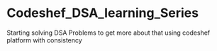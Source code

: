 # Codeshef_DSA_learning_Series
Starting solving DSA Problems to get more about that using codeshef platform with consistency

